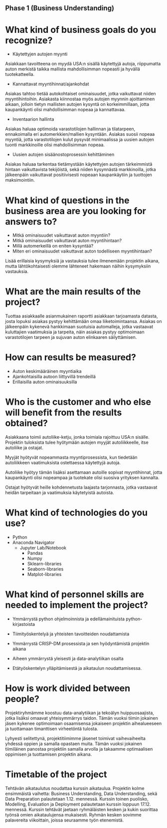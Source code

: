 ## Phase 1 (Business Understanding)

# What kind of business goals do you recognize? 

- Käytettyjen autojen myynti

Asiakkaan tavoitteena on myydä USA:n sisällä käytettyjä autoja, riippumatta auton merkistä taikka mallista mahdollisimman nopeasti ja hyvällä tuotekatteella.

- Kannattavat myyntihinnat/ajankohdat

Asiakas tahtoo tietää autokohtaiset ominaisuudet, jotka vaikuttavat niiden myyntihintoihin. Asiakasta kiinnostaa myös autojen myynnin ajoittaminen aikaan, jolloin tietyn mallisten autojen kysyntä on korkeimmillaan, jotta kaupankäynti olisi mahdollisimman nopeaa ja kannattavaa.

- Inventaarion hallinta

Asiakas haluaa optimoida varastotilojen hallinnan ja tilatarpeen, ennakoimalla eri automerkkien/mallien kysyntään. Asiakas suosii nopeaa myyntiä, jotta varastotilojen kulut pysyvät minimaalissa ja uusien autojen tuonti markkinoille olisi mahdollisimman nopeaa.

- Uusien autojen sisäänostoprosessin kehittäminen

Asiakas haluaa tarkentaa tietämystään käytettyjen autojen tärkeimmistä hintaan vaikuttavista tekijöistä, sekä niiden kysynnästä markkinoilla, jotka jälkeenpäin vaikuttavat positiivisesti nopeaan kaupankäytiin ja tuottojen maksimointiin.
 

# What kind of questions in the business area are you looking for answers to?

- Mitkä ominaisuudet vaikuttavat auton myyntiin?
- Mitkä ominaisuudet vaikuttavat auton myyntihintaan?
- Millä automerkeillä on eniten kysyntää?
- Miten eri ominaisuudet vaikuttavat auton todelliseen myyntihintaan?

Lisää erillaisia kysymyksiä ja vastauksia tulee ilmenemään projektin aikana, mutta lähtökohtaisesti olemme lähteneet hakemaan näihin kysymyksiin vastauksia.

# What are the main results of the project?

Tuottaa asiakkaalle asianmukainen raportti asiakkaan tarjoamasta datasta, josta lopuksi asiakas pystyy kehittämään omaa liiketoimintaansa. Asiakas on jälkeenpäin kykenevä hankkimaan suotuisia automalleja, jotka vastaavat kuluttajien vaatimuksia ja tarpeita, näin asiakas pystyy optimoimaan varastotilojen tarpeen ja sujuvan auton elinkaaren säilyttämisen.

# How can results be measured?

- Auton keskimääräinen myyntiaika
- Ajankohtaisilla autoon liittyvillä trendeillä
- Erillaisilla auton ominaisuuksilla

# Who is the customer and who else will benefit from the results obtained?

Asiakkaana toimii autoliike-ketju, jonka toimiala rajoittuu USA:n sisälle. Projektin tuloksista tulee hyötymään autojen myyjät autoliikkeelle, itse autoliike ja ostajat.

Myyjät hyötyvät nopeammasta myyntiprosessista, kun tiedetään autoliikkeen vaatimuksista ostettaessa käytettyjä autoja.

Autoliike hyötyy tämän lisäksi asettamaan autoille sopivat myyntihinnat, jotta kaupankäynti olisi nopeampaa ja tuotekate olisi suosiva yrityksen kannalta.

Ostajat hyötyvät heille kohdennetusta laajasta tarjonnasta, jotka vastaavat heidän tarpeitaan ja vaatimuksia käytetyistä autoista.

# What kind of technologies do you use?

- Python
- Anaconda Navigator
  - Jupyter Lab/Notebook
    - Pandas
    - Numpy
    - Sklearn-libraries
    - Seaborn-libraries
    - Matplot-libraries

# What kind of personnel skills are needed to implement the project?

- Ymmärrystä python ohjelmoinnista ja edellämainituista python-kirjastoista

- Tiimityöskentelyä ja yhteisten tavoitteiden noudattamista

- Ymmärrystä CRISP-DM prosessista ja sen hyödyntämistä projektin aikana

- Aiheen ymmärrystä yleisesti ja data-analytiikan osalta

- Etätyöskentelyn ylläpitämisestä ja aikataulun noudattamisessa.

# How is work divided between people?

Projektiryhmämme koostuu data-analytiikan ja tekoälyn huippuosaajista, jotka lisäksi omaavat yhteisymmärrys taidon. Tämän vuoksi tiimin jokainen jäsen kykenee optimoimaan osaamisensa jokaiseen projektin aihealueeseen ja tuottamaan timanttisen virheetöntä tulosta.

Lyhyesti selitettynä, projektitiimimme jäsenet toimivat vaihevaiheelta yhdessä oppien ja samalla opastaen muita. Tämän vuoksi jokainen tiimiläinen panostaa projektiin samalla arvolla ja takaamme optimaalisen oppimisen ja tuottamisen projektin aikana.

# Timetable of the project

Tehtävän aikataulutus noudattaa kurssin aikataulua. Projektin kolme ensimmäistä vaihetta: Business Understanding, Data Understanding, sekä Data Preparation palautetaan 1.12. mennessä. Kurssin toinen puolisko, Modelling, Evaluation ja Deployment palautetaan kurssin loppuun 17.12. mennessä. Kurssin tehtävät jaetaan ryhmäläisten kesken ja kukin suorittaa työnsä omien aikataulujensa mukaisesti. Ryhmän kesken sovimme palavereita viikoittain, joissa seuraamme työn etenemistä.
